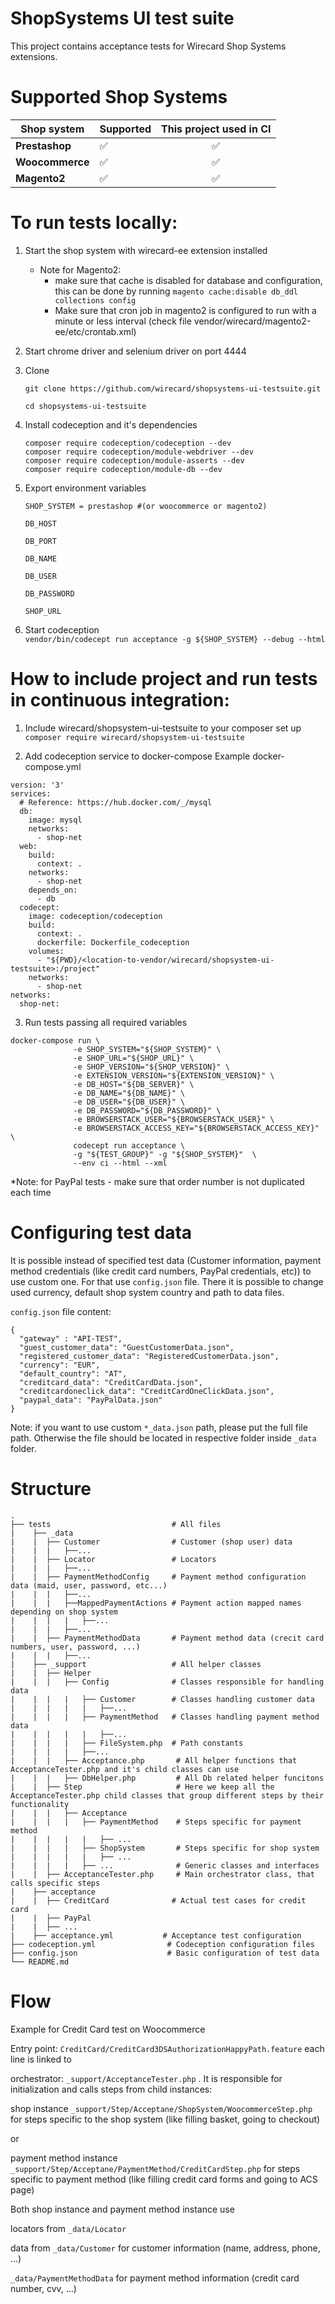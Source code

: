 # **ShopSystems UI test suite**

This project contains acceptance tests for Wirecard Shop Systems extensions. 

Supported Shop Systems
========

|  Shop system | Supported | This project used in CI |   
|---|---|:---:|
| **Prestashop** | &#9989; | &#9989; |   
| **Woocommerce** | &#9989; | &#9989; |
| **Magento2** | &#9989; | &#9989; |


To run tests locally:
========

1. Start the shop system with wirecard-ee extension installed
    - Note for Magento2: 
        - make sure that cache is disabled for database and configuration, this can be done by running
    `magento cache:disable db_ddl collections config`
        - Make sure that cron job in magento2 is configured to run with a minute or less interval (check file vendor/wirecard/magento2-ee/etc/crontab.xml)
    
    
2. Start chrome driver and selenium driver on port 4444
3. Clone 
    ```
    git clone https://github.com/wirecard/shopsystems-ui-testsuite.git
    
    cd shopsystems-ui-testsuite

4. Install codeception and it's dependencies 
    ```
    composer require codeception/codeception --dev 
    composer require codeception/module-webdriver --dev
    composer require codeception/module-asserts --dev
    composer require codeception/module-db --dev 

5. Export environment variables
    
    `SHOP_SYSTEM = prestashop #(or woocommerce or magento2)`
        
     `DB_HOST`
        
     `DB_PORT`
        
     `DB_NAME`
     
     `DB_USER`
             
     `DB_PASSWORD`
        
     `SHOP_URL`         

6. Start codeception   
    `vendor/bin/codecept run acceptance -g ${SHOP_SYSTEM} --debug --html`

How to include project and run tests in continuous integration:
========
1. Include wirecard/shopsystem-ui-testsuite to your composer set up
`composer require wirecard/shopsystem-ui-testsuite` 

2. Add codeception service to docker-compose 
Example docker-compose.yml
```
version: '3'
services:
  # Reference: https://hub.docker.com/_/mysql
  db:
    image: mysql
    networks:
      - shop-net
  web:
    build:
      context: .
    networks:
      - shop-net
    depends_on:
      - db
  codecept:
    image: codeception/codeception
    build:
      context: .
      dockerfile: Dockerfile_codeception
    volumes:
      - "${PWD}/<location-to-vendor/wirecard/shopsystem-ui-testsuite>:/project"
    networks:
      - shop-net
networks:
  shop-net:
```
3. Run tests passing all required variables
```
docker-compose run \              
              -e SHOP_SYSTEM="${SHOP_SYSTEM}" \
              -e SHOP_URL="${SHOP_URL}" \
              -e SHOP_VERSION="${SHOP_VERSION}" \
              -e EXTENSION_VERSION="${EXTENSION_VERSION}" \
              -e DB_HOST="${DB_SERVER}" \
              -e DB_NAME="${DB_NAME}" \
              -e DB_USER="${DB_USER}" \
              -e DB_PASSWORD="${DB_PASSWORD}" \
              -e BROWSERSTACK_USER="${BROWSERSTACK_USER}" \
              -e BROWSERSTACK_ACCESS_KEY="${BROWSERSTACK_ACCESS_KEY}" \
              codecept run acceptance \
              -g "${TEST_GROUP}" -g "${SHOP_SYSTEM}"  \
              --env ci --html --xml
```
*Note: for PayPal tests - make sure that order number is not duplicated each time

Configuring test data
=====
It is possible instead of specified test data (Customer information, payment method credentials (like credit card numbers, PayPal credentials, etc)) to use custom one.
For that use `config.json` file. There it is possible to change used currency, default shop system country and path to data files.

`config.json` file content:
`````
{
  "gateway" : "API-TEST",
  "guest_customer_data": "GuestCustomerData.json",
  "registered_customer_data": "RegisteredCustomerData.json",
  "currency": "EUR",
  "default_country": "AT",
  "creditcard_data": "CreditCardData.json",
  "creditcardoneclick_data": "CreditCardOneClickData.json",
  "paypal_data": "PayPalData.json"
}
`````
Note: if you want to use custom `*_data.json` path, please put the full file path. Otherwise the file should be located in respective folder inside `_data` folder.


Structure
=====


    .
    ├── tests                           # All files
    |    ├── _data       
    |    |  ├── Customer                # Customer (shop user) data
    |    |  |   ├──...      
    |    |  ├── Locator                 # Locators     
    |    |  |   ├──...       
    |    |  ├── PaymentMethodConfig     # Payment method configuration data (maid, user, password, etc...) 
    |    |  |   ├──... 
    |    |  |   ├──MappedPaymentActions # Payment action mapped names depending on shop system
    |    |  |   |   ├──... 
    |    |  |   ├──... 
    |    |  ├── PaymentMethodData       # Payment method data (crecit card numbers, user, password, ...)
    |    |  |   ├──... 
    |    ├── _support                   # All helper classes 
    |    |  ├── Helper                  
    |    |  |   ├── Config              # Classes responsible for handling data
    |    |  |   |   ├── Customer        # Classes handling customer data
    |    |  |   |   |   ├──...   
    |    |  |   |   ├── PaymentMethod   # Classes handling payment method data
    |    |  |   |   |   ├──...
    |    |  |   |   ├── FileSystem.php  # Path constants
    |    |  |   |   ├──... 
    |    |  |   ├── Acceptance.php       # All helper functions that AcceptanceTester.php and it's child classes can use
    |    |  |   ├── DbHelper.php         # All Db related helper funcitons
    |    |  ├── Step                     # Here we keep all the AcceptanceTester.php child classes that group different steps by their functionality
    |    |  |   ├── Acceptance           
    |    |  |   |   ├── PaymentMethod    # Steps specific for payment method       
    |    |  |   |   |   ├── ...           
    |    |  |   |   ├── ShopSystem       # Steps specific for shop system       
    |    |  |   |   |   ├── ...         
    |    |  |   |   ├── ...              # Generic classes and interfaces
    |    |  ├── AcceptanceTester.php     # Main orchestrator class, that calls specific steps
    |    ├── acceptance  
    |    |  ├── CreditCard              # Actual test cases for credit card
    |    |  ├── PayPal
    |    |  ├── ...  
    |    ├── acceptance.yml           # Acceptance test configuration         
    ├── codeception.yml                # Codeception configuration files
    ├── config.json                    # Basic configuration of test data
    └── README.md

Flow
=====
Example for Credit Card test on Woocommerce

Entry point: `CreditCard/CreditCard3DSAuthorizationHappyPath.feature`  each line is linked to 

orchestrator: `_support/AcceptanceTester.php`  . It is responsible for initialization 
and calls steps from child instances: 

shop instance `_support/Step/Acceptane/ShopSystem/WoocommerceStep.php` for steps specific to the shop system (like filling basket, going to checkout)

or 

payment method instance `_support/Step/Acceptane/PaymentMethod/CreditCardStep.php` for steps specific to payment method (like filling credit card forms and going to ACS page)


Both shop instance and payment method instance use 

locators from `_data/Locator`

data from `_data/Customer` for customer information (name, address, phone, ...)

`_data/PaymentMethodData`  for payment method information (credit card number, cvv, ...)
